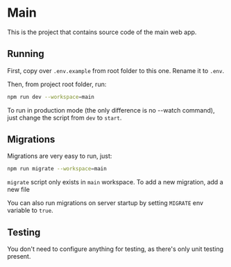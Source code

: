 # Main

This is the project that contains source code of the main web app.

## Running

First, copy over `.env.example` from root folder to this one. Rename it to `.env`.

Then, from project root folder, run:

```bash
npm run dev --workspace=main
```

To run in production mode (the only difference is no --watch command), just change the script from `dev` to `start`.

## Migrations

Migrations are very easy to run, just:

```bash
npm run migrate --workspace=main
```

`migrate` script only exists in `main` workspace. To add a new migration, add a new file 

You can also run migrations on server startup by setting `MIGRATE` env variable to `true`.

## Testing

You don't need to configure anything for testing, as there's only unit testing present.
